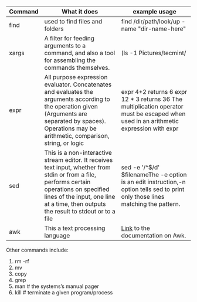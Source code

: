 | Command | What it does                                                                                                                                                                                                                           | example usage                                                                                                                                                                                                                              |
|---------|----------------------------------------------------------------------------------------------------------------------------------------------------------------------------------------------------------------------------------------|--------------------------------------------------------------------------------------------------------------------------------------------------------------------------------------------------------------------------------------------|
| find    | used to find files and folders                                                                                                                                                                                     | find /dir/path/look/up -name "dir-name-here"                                                                                                                                                                                |
| xargs   | A filter for feeding arguments to a command,  and also a tool for assembling the commands themselves.                       | (ls -1 Pictures/tecmint/ | xargs)
| expr    | All purpose expression evaluator.  Concatenates and evaluates the arguments according to the operation given (Arguments are separated by spaces).  Operations may be arithmetic, comparison, string, or logic                          | expr 4+2 returns 6 expr 12 \* 3 returns 36  The multiplication operator must be  escaped when used in an arithmetic  expression with expr                                                                                                  |
| sed     | This is a non-interactive stream editor.  It receives text input, whether from stdin or from a file,  performs certain operations on specified lines of the input,  one line at a time, then outputs the result to stdout or to a file | sed -e '/^$/d' $filenameThe -e option is an edit instruction,-n option tells sed to print only those lines matching the pattern.                                                                                                           |
| awk     | This a text processing language                                                                                                                                                                                                        | [Link](https://www.tldp.org/LDP/abs/html/awk.html) to the documentation on Awk.                                                                                                                                                            |


Other commands include:

1. rm -rf
2. mv
3. copy
4. grep
5. man # the systems’s manual pager
6. kill # terminate a given program/process
